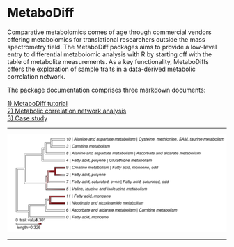 # MetaboDiff 

Comparative metabolomics comes of age through commercial vendors offering metabolomics for translational researchers outside the mass spectrometry field. The MetaboDiff packages aims to provide a low-level entry to differential metabolomic analysis with R by starting off with the table of metabolite measurements. As a key functionality, MetaboDiffs offers the exploration of sample traits in a data-derived metabolic correlation network.

The package documentation comprises three markdown documents:

[1) MetaboDiff tutorial](https://rawgit.com/andreasmock/MetaboDiff/master/vignettes/MetaboDiff_tutorial.html)  
[2) Metabolic correlation network analysis](https://rawgit.com/andreasmock/MetaboDiff/master/vignettes/Metabolic_correlation_network_analysis.html)  
[3) Case study](https://rawgit.com/andreasmock/MetaboDiff/master/vignettes/Case_study.html)

******

![](vignettes/plots/MS_plot.png)

******
